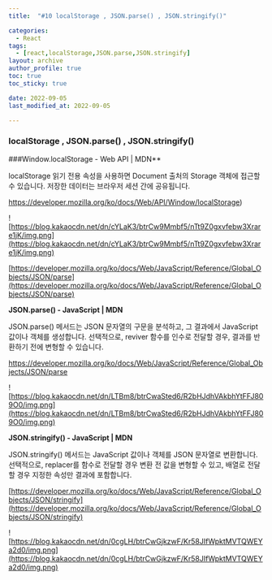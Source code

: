 ```yaml
---
title:  "#10 localStorage , JSON.parse() , JSON.stringify()"

categories:
  - React
tags:
  - [react,localStorage,JSON.parse,JSON.stringify]
layout: archive
author_profile: true
toc: true
toc_sticky: true

date: 2022-09-05
last_modified_at: 2022-09-05

---
```



### localStorage , JSON.parse() , JSON.stringify()



###Window.localStorage - Web API | MDN**

localStorage 읽기 전용 속성을 사용하면 Document 출처의 Storage 객체에 접근할 수 있습니다. 저장한 데이터는 브라우저 세션 간에 공유됩니다.

https://developer.mozilla.org/ko/docs/Web/API/Window/localStorage)

![https://blog.kakaocdn.net/dn/cYLaK3/btrCw9Mmbf5/nTt9Z0gxvfebw3Xrare1jK/img.png](https://blog.kakaocdn.net/dn/cYLaK3/btrCw9Mmbf5/nTt9Z0gxvfebw3Xrare1jK/img.png)

[https://developer.mozilla.org/ko/docs/Web/JavaScript/Reference/Global_Objects/JSON/parse](https://developer.mozilla.org/ko/docs/Web/JavaScript/Reference/Global_Objects/JSON/parse)

**JSON.parse() - JavaScript | MDN**

JSON.parse() 메서드는 JSON 문자열의 구문을 분석하고, 그 결과에서 JavaScript 값이나 객체를 생성합니다. 선택적으로, reviver 함수를 인수로 전달할 경우, 결과를 반환하기 전에 변형할 수 있습니다.

https://developer.mozilla.org/ko/docs/Web/JavaScript/Reference/Global_Objects/JSON/parse

![https://blog.kakaocdn.net/dn/LTBm8/btrCwaSted6/R2bHJdhVAkbhYtFFJ809O0/img.png](https://blog.kakaocdn.net/dn/LTBm8/btrCwaSted6/R2bHJdhVAkbhYtFFJ809O0/img.png)



**JSON.stringify() - JavaScript | MDN**

JSON.stringify() 메서드는 JavaScript 값이나 객체를 JSON 문자열로 변환합니다. 선택적으로, replacer를 함수로 전달할 경우 변환 전 값을 변형할 수 있고, 배열로 전달할 경우 지정한 속성만 결과에 포함합니다.

[https://developer.mozilla.org/ko/docs/Web/JavaScript/Reference/Global_Objects/JSON/stringify](https://developer.mozilla.org/ko/docs/Web/JavaScript/Reference/Global_Objects/JSON/stringify)


![https://blog.kakaocdn.net/dn/0cgLH/btrCwGjkzwF/Kr58JIfWpktMVTQWEYa2d0/img.png](https://blog.kakaocdn.net/dn/0cgLH/btrCwGjkzwF/Kr58JIfWpktMVTQWEYa2d0/img.png)